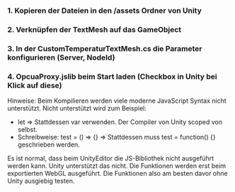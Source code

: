 ### 1. Kopieren der Dateien in den /assets Ordner von Unity

### 2. Verknüpfen der TextMesh auf das GameObject

### 3. In der CustomTemperaturTextMesh.cs die Parameter konfigurieren (Server, NodeId)

### 4. OpcuaProxy.jslib beim Start laden (Checkbox in Unity bei Klick auf diese)

Hinweise:
Beim Kompilieren werden viele moderne JavaScript Syntax nicht unterstützt.
Nicht unterstützt wird zum Beispiel:
- let
=> Stattdessen var verwenden. Der Compiler von Unity scoped von selbst.
- Schreibweise: test = () => {}
=> Stattdessen muss test = function() {} geschrieben werden.

Es ist normal, dass beim UnityEditor die JS-Bibliothek nicht ausgeführt werden kann.
Unity unterstützt das nicht.
Die Funktionen werden erst beim exportierten WebGL ausgeführt.
Die Funktionen also am besten davor ohne Unity ausgiebig testen.

